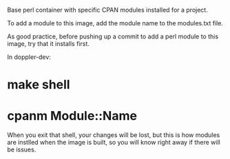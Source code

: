 
Base perl container with specific CPAN modules installed
for a project.

To add a module to this image, add the module name to 
the modules.txt file.

As good practice, before pushing up a commit to add a
perl module to this image, try that it installs first.

In doppler-dev:

  # make shell
  # cpanm Module::Name

When you exit that shell, your changes will be lost,
but this is how modules are instlled when the image is
built, so you will know right away if there will be 
issues.

